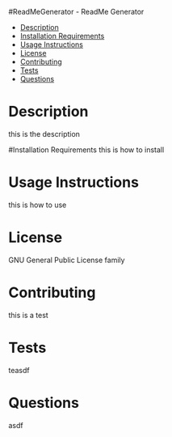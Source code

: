 
#ReadMeGenerator - ReadMe Generator
- [Description](#heading)
- [Installation Requirements](#heading-1)
- [Usage Instructions](#heading-2)
- [License](#heading-3)
- [Contributing](#heading-4)
- [Tests](#heading-5)
- [Questions](#heading-6)
  


# Description
this is the description

#Installation Requirements
this is how to install
# Usage Instructions
this is how to use
# License
GNU General Public License family
# Contributing
this is a test
# Tests
teasdf
# Questions
asdf

